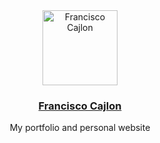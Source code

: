 <div align="center">
  <a href="#">
    <img src="https://nathan2slime.vercel.app/favicon.ico" alt="Francisco Cajlon" width="120" height="120">
  </a>

  <h3 align="center">
    <a href="https://nathan2slime.vercel.app/" target="_black">Francisco Cajlon</a>
  </h3>

  <p align="center">
    My portfolio and personal website
  </p>
</div>

